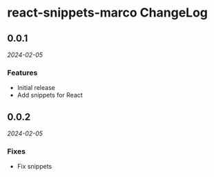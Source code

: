 # react-snippets-marco ChangeLog

## 0.0.1

_2024-02-05_

### Features

-   Initial release
-   Add snippets for React

## 0.0.2

_2024-02-05_

### Fixes

-   Fix snippets

